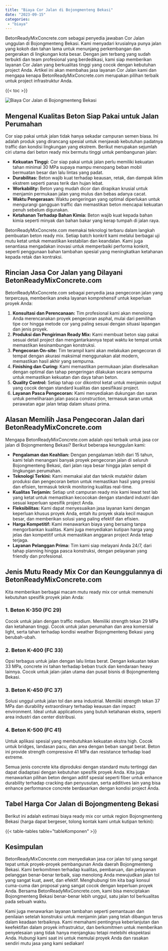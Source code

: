 ```yaml
---
title: "Biaya Cor Jalan di Bojongmenteng Bekasi"
date: "2023-09-15"
categories: 
 - "biaya"
---
```


BetonReadyMixConcrete.com sebagai penyedia jawaban Cor Jalan unggulan di Bojongmenteng Bekasi. Kami menyadari krusialnya punya jalan yang kokoh dan tahan lama untuk menunjang perkembangan dan pergerakan di lingkungan kota besar. Dengan jam terbang yang sudah terbukti dan team profesional yang berdedikasi, kami siap memberikan layanan Cor Jalan yang berkualitas tinggi yang cocok dengan kebutuhan project Anda. Artikel ini akan membahas jasa layanan Cor Jalan kami dan mengapa kenapa BetonReadyMixConcrete.com merupakan pilihan terbaik untuk project infrastruktur Anda.

{{< toc >}}

![Biaya Cor Jalan di Bojongmenteng Bekasi](https://betoncor8.github.io/cor/harga-beton-readymix-concrete%20(12).png)

## Mengenal Kualitas Beton Siap Pakai untuk Jalan Perumahan

Cor siap pakai untuk jalan tidak hanya sekadar campuran semen biasa. Ini adalah produk yang dirancang spesial untuk menjawab kebutuhan padatnya traffic dan kondisi lingkungan yang ekstrem. Berikut merupakan sejumlah ciri utama dari beton ready mix bermutu tinggi untuk pembangunan jalan:

- **Kekuatan Tinggi:** Cor siap pakai untuk jalan perlu memiliki kekuatan tahan minimal 30 MPa supaya mampu menopang beban mobil bermuatan besar dan lalu lintas yang padat.
- **Durabilitas:** Beton wajib kuat terhadap keausan, retak, dan dampak iklim ekstrem seperti panas terik dan hujan lebat.
- **Workability:** Beton yang mudah dicor dan dirapikan krusial untuk menjamin permukaan jalan yang mulus dan bebas adanya cacat.
- **Waktu Pengerasan:** Waktu pengeringan yang optimal diperlukan untuk mengurangi gangguan traffic dan memastikan beton mencapai kekuatan penuh sebelum digunakan.
- **Ketahanan Terhadap Bahan Kimia:** Beton wajib kuat kepada bahan kimia seperti minyak dan bahan bakar yang kerap tumpah di jalan raya.

BetonReadyMixConcrete.com memakai teknologi terbaru dalam langkah pembuatan beton ready mix. Setiap batch konkrit kami melalui berbagai uji mutu ketat untuk memastikan kestabilan dan keandalan. Kami juga senantiasa mengadakan inovasi untuk memperbaiki performa konkrit, seperti penggunaan bahan tambahan spesial yang meningkatkan ketahanan kepada retak dan kontraksi.

## Rincian Jasa Cor Jalan yang Dilayani BetonReadyMixConcrete.com

BetonReadyMixConcrete.com sebagai penyedia jasa pengecoran jalan yang terpercaya, memberikan aneka layanan komprehensif untuk keperluan proyek Anda:

1. **Konsultasi dan Perencanaan:** Tim profesional kami akan menolong Anda merencanakan proyek pengecoran asphal, mulai dari pemilihan tipe cor hingga metode cor yang paling sesuai dengan situasi lapangan dan jenis proyek.
2. **Produksi dan Pengiriman Ready Mix:** Kami membuat beton siap pakai sesuai detail project dan mengantarkannya tepat waktu ke tempat untuk memastikan kesinambungan konstruksi.
3. **Pengecoran On-site:** Tim terampil kami akan melakukan pengecoran di tempat dengan akurasi maksimal menggunakan alat modern, memastikan hasil akhir yang sempurna.
4. **Finishing dan Curing:** Kami memastikan permukaan jalan diselesaikan dengan optimal dan tahap pengeringan dilakukan secara sempurna untuk memastikan kekuatan dan daya tahan beton.
5. **Quality Control:** Setiap tahap cor dikontrol ketat untuk menjamin output yang cocok dengan standard kualitas dan spesifikasi project.
6. **Layanan Pasca Pengecoran:** Kami menyediakan dukungan dan saran untuk pemeliharaan jalan pasca construction, termasuk saran untuk perawatan agar jalan tetap dalam situasi prima.

## Alasan Memilih Jasa Pengecoran Jalan dari BetonReadyMixConcrete.com

Mengapa BetonReadyMixConcrete.com adalah opsi terbaik untuk jasa cor jalan di Bojongmenteng Bekasi? Berikut beberapa keunggulan kami:

- **Pengalaman dan Keahlian:** Dengan pengalaman lebih dari 15 tahun, kami telah menangani banyak proyek pengecoran jalan di seluruh Bojongmenteng Bekasi, dari jalan raya besar hingga jalan sempit di lingkungan perumahan.
- **Teknologi Terkini:** Kami memakai alat dan teknik mutakhir dalam produksi dan pengecoran beton untuk memastikan hasil yang presisi dan efisien, termasuk teknik monitoring kualitas real-time.
- **Kualitas Terjamin:** Setiap unit campuran ready mix kami lewat test lab yang ketat untuk memastikan kecocokan dengan standard industri dan sesuai keperluan spesifik project Anda.
- **Fleksibilitas:** Kami dapat menyesuaikan jasa layanan kami dengan keperluan khusus proyek Anda, entah itu proyek skala kecil maupun besar, dan memberikan solusi yang paling efektif dan efisien.
- **Harga Kompetitif:** Kami menawarkan biaya yang bersaing tanpa mengorbankan kualitas. Kami juga menyediakan kutipan harga yang jelas dan kompetitif untuk memastikan anggaran project Anda tetap terjaga.
- **Layanan Pelanggan Prima:** Tim kami siap melayani Anda 24/7, dari tahap planning hingga pasca konstruksi, dengan pelayanan yang friendly dan profesional.

## Jenis Mutu Ready Mix Cor dan Keunggulannya di BetonReadyMixConcrete.com

Kita memberikan berbagai macam mutu ready mix cor untuk memenuhi kebutuhan spesifik proyek jalan Anda:

### 1\. Beton K-350 (FC 29)

Cocok untuk jalan dengan traffic medium. Memiliki strength tekan 29 MPa dan ketahanan tinggi. Cocok untuk jalan perumahan dan area komersial light, serta tahan terhadap kondisi weather Bojongmenteng Bekasi yang berubah-ubah.

### 2\. Beton K-400 (FC 33)

Opsi terbagus untuk jalan dengan lalu lintas berat. Dengan kekuatan tekan 33 MPa, concrete ini tahan terhadap beban truck dan kendaraan heavy lainnya. Cocok untuk jalan-jalan utama dan pusat bisnis di Bojongmenteng Bekasi.

### 3\. Beton K-450 (FC 37)

Solusi unggul untuk jalan tol dan area industrial. Memiliki strength tekan 37 MPa dan durability extraordinary terhadap keausan dan impact environment. Ideal untuk applications yang butuh ketahanan ekstra, seperti area industri dan center distribusi.

### 4\. Beton K-500 (FC 41)

Untuk aplikasi spesial yang membutuhkan kekuatan ekstra high. Cocok untuk bridges, landasan pacu, dan area dengan beban sangat berat. Beton ini provide strength compressive 41 MPa dan resistance terhadap load extreme.

Semua jenis concrete kita diproduksi dengan standard mutu tertinggi dan dapat diadaptasi dengan kebutuhan spesifik proyek Anda. Kita juga menawarkan pilihan beton dengan aditif spesial seperti fiber untuk enhance durability terhadap cracking dan penyusutan, serta additives lain yang bisa enhance performance concrete berdasarkan dengan kondisi project Anda.

## Tabel Harga Cor Jalan di Bojongmenteng Bekasi

Berikut ini adalah estimasi biaya ready mix cor untuk region Bojongmenteng Bekasi (harga dapat bergeser, tolong kontak kami untuk kutipan terkini):

{{< table-tables table="tableKomponen" >}}

## Kesimpulan

BetonReadyMixConcrete.com menyediakan jasa cor jalan tol yang sangat tepat untuk proyek-proyek pembangunan Anda daerah Bojongmenteng Bekasi. Kami berkomitmen terhadap kualitas, pembaruan, dan pelayanan pelanggan benar-benar terbaik, siap menolong Anda mewujudkan jalan tol yang sangat kuat, awet, dan efektif. Menghubungi tim kita bagi konsul cuma-cuma dan proposal yang sangat cocok dengan keperluan proyek Anda. Bersama BetonReadyMixConcrete.com, kami bisa menciptakan Bojongmenteng Bekasi benar-benar lebih unggul, satu jalan tol berkualitas pada sebuah waktu.

Kami juga menawarkan layanan tambahan seperti pemantauan dan penilaian setelah konstruksi untuk menjamin jalan yang telah dibangun terus dalam keadaan terbaiknya. Kami memahami pentingnya keberlanjutan dan keefektifan dalam proyek infrastruktur, dan berkomitmen untuk memberikan penyelesaian yang tidak hanya menjangkau tetapi melebihi ekspektasi Anda. Hubungi kami saat ini untuk memulai proyek Anda dan rasakan sendiri mutu jasa yang kami sediakan!
